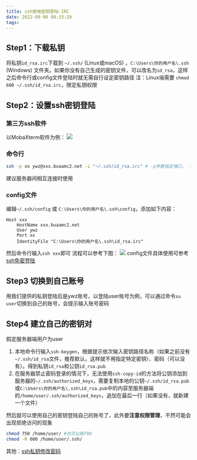 ```yaml
---
title: ssh使用密钥登陆-IRC
date: 2022-09-06 08:33:29
tags:
---
```

## Step1：下载私钥
将私钥`id_rsa.irc`下载到 `~/.ssh/` (Linux或macOS) ，`C:\Users\你的用户名\.ssh` (Windows) 文件夹。如果你没有自己生成的密钥文件，可以改名为`id_rsa`，这样之后命令行或config文件登陆时就无需自行设定密钥路径
注：Linux端需要 `chmod 600 ~/.ssh/id_rsa.irc`，限定私钥权限
## Step2：设置ssh密钥登陆
### 第三方ssh软件
以MobaXterm软件为例：
![](./Moba.png)

### 命令行
```bash
ssh -p xx ywz@xxx.buaamc2.net -i "~/.ssh/id_rsa.irc" # -p参数指定端口， -i参数指定私钥路径
```
建议服务器间相互连接时使用
### config文件
编辑`~/.ssh/config` 或 `C:\Users\你的用户名\.ssh\config`，添加如下内容：
```
Host xxx
    HostName xxx.buaamc2.net
    User ywz
    Port xx
    IdentityFile "C:\Users\你的用户名\.ssh\id_rsa.irc" 
```
然后命令行输入`ssh xxx`即可
流程可以参考下图：
![](./ssh_config.png)
config文件具体使用可参考[ssh免密登陆](https://eecoder-dyf.github.io/2022/05/26/ssh-config/)

## Step3 切换到自己账号
用我们提供的私钥登陆后是ywz账号，以登陆user账号为例，可以通过命令`su user`切换到自己的账号，会提示输入账号密码

## Step4 建立自己的密钥对
假定服务器端用户为user
1. 本地命令行输入`ssh-keygen`，根据提示依次输入密钥路径名称（如果之前没有`~/.ssh/id_rsa`文件，推荐默认，这样就不用指定特定密钥）、密码（可以没有）。得到私钥`id_rsa`和公钥`id_rsa.pub`
2. 在服务器禁止密码登录的情况下，无法使用`ssh-copy-id`的方法将公钥添加到服务器的`~/.ssh/authorized_keys`，需要复制本地的公钥`~/.ssh/id_rsa.pub`或`C:\Users\你的用户名\.ssh\id_rsa.pub`中的内容至服务器端的`/home/user/.ssh/authorized_keys`，追加在最后一行（如果没有，就新建一个文件）

然后就可以使用自己的密钥登陆自己的账号了，此外要**注意权限管理**，不然可能会出现拒绝访问的现象
```bash
chmod 750 /home/user/ #也可以刷700
chmod -R 600 /home/user/.ssh/
```
其他：[ssh私钥修改密码](https://www.jianshu.com/p/b1bdaea5e5c8?u_atoken=f6db5758-f46b-4ee1-a7ef-a1376fddf858&u_asession=01PyZhzoP4HzaUL5X83JU6XOUkLSsETWUJh1pn0uM5ELTgrRtzlODL-tZo-NEvqkOxX0KNBwm7Lovlpxjd_P_q4JsKWYrT3W_NKPr8w6oU7K97Z3au9yv4BfD63ElUK8w-zdjoMV1y19BFQvaXcOyBfmBkFo3NEHBv0PZUm6pbxQU&u_asig=05mY10hmEtdZbUAenCqysz0YcBOKCrOu66d7HbC3zmXSSG7-PFS8Torr8_T1VMVN60k7tEWhn6T6UftUGbMBVMEaRPB1IxhlwtumIm4_X0g45ZUXUa6nloj0d81JyZqC7o_GE-Jh0H_kt119YJH4onQDiXmFkwLRZns_XG-fWNnsz9JS7q8ZD7Xtz2Ly-b0kmuyAKRFSVJkkdwVUnyHAIJzZKOHwVLayKDdAJnbYr3LUHj3_EqHwobBSX6lLzyE2J0qBR97QLsOYcZJeUxi-_JXu3h9VXwMyh6PgyDIVSG1W8gzvE26WgQmdNtVY9p_a43MqIUE1FeE2xjUDMIFCPoAcPm0_70rY2940tUHVQ8_WZrRRzSXG8uk_FhwUwRIpwumWspDxyAEEo4kbsryBKb9Q&u_aref=OeSsskrZmNmE3GFlmSBzsQkXZDE%3D)